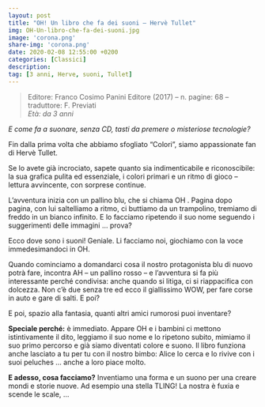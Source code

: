 ```yaml
---
layout: post
title: "OH! Un libro che fa dei suoni – Hervè Tullet"
img: OH-Un-libro-che-fa-dei-suoni.jpg
image: 'corona.png'
share-img: 'corona.png'
date: 2020-02-08 12:55:00 +0200
categories: [Classici]
description:
tag: [3 anni, Herve, suoni, Tullet]
---
```

> Editore: Franco Cosimo Panini Editore (2017) – n. pagine: 68 – traduttore: F. Previati   
<cite>Età: da 3 anni</cite>

*E come fa a suonare,  senza CD, tasti da premere o misteriose tecnologie?*

Fin dalla prima volta che abbiamo sfogliato “Colori”, siamo appassionate fan di Hervè Tullet.

Se lo avete già incrociato, sapete quanto sia indimenticabile e riconoscibile: la sua grafica pulita ed essenziale, i colori primari e un ritmo di gioco – lettura avvincente, con sorprese continue.

L’avventura inizia con un pallino blu, che si chiama OH . Pagina dopo pagina, con lui saltelliamo a ritmo, ci buttiamo da un trampolino, tremiamo di freddo in un bianco infinito. E lo facciamo ripetendo il suo nome seguendo i suggerimenti delle immagini … prova?

Ecco dove sono i suoni! Geniale.  Li facciamo noi, giochiamo con la voce immedesimandoci in OH.

Quando cominciamo a domandarci cosa il nostro protagonista blu di nuovo potrà fare, incontra AH – un pallino rosso – e l’avventura si fa più interessante perché condivisa: anche quando si litiga, ci si riappacifica con dolcezza. Non c’è due senza tre ed ecco il giallissimo WOW, per fare corse in auto e gare di salti. E poi?

E poi, spazio alla fantasia, quanti altri amici rumorosi puoi inventare?

**Speciale perché:** è immediato. Appare OH e i bambini ci mettono istintivamente il dito, leggiamo il suo nome e lo ripetono subito, mimiamo il suo primo percorso e già siamo diventati colore e suono. Il libro funziona anche lasciato a tu per tu con il nostro bimbo:  Alice lo cerca e lo rivive con i suoi peluches … anche a loro piace molto.

**E adesso, cosa facciamo?** Inventiamo una forma e un suono per una creare mondi e storie nuove. Ad esempio una stella TLING! La nostra è fuxia e scende le scale, …
